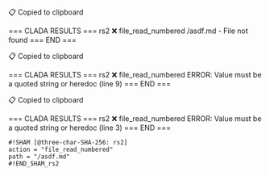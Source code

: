 📋 Copied to clipboard

=== CLADA RESULTS ===
rs2 ❌ file_read_numbered /asdf.md - File not found
=== END ===

📋 Copied to clipboard

=== CLADA RESULTS ===
rs2 ❌ file_read_numbered ERROR: Value must be a quoted string or heredoc (line 9)
=== END ===

📋 Copied to clipboard

=== CLADA RESULTS ===
rs2 ❌ file_read_numbered ERROR: Value must be a quoted string or heredoc (line 3)
=== END ===


```
#!SHAM [@three-char-SHA-256: rs2]
action = "file_read_numbered"
path = "/asdf.md"
#!END_SHAM_rs2